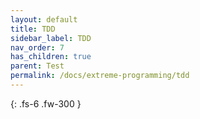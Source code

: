 ```yaml
---
layout: default
title: TDD
sidebar_label: TDD
nav_order: 7
has_children: true
parent: Test
permalink: /docs/extreme-programming/tdd
---
```


{: .fs-6 .fw-300 }